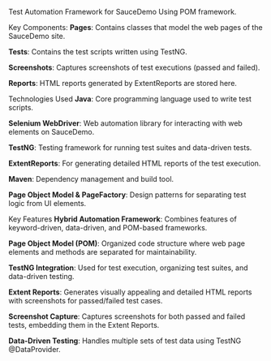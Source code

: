 Test Automation Framework for SauceDemo Using POM framework.

Key Components:
**Pages**: Contains classes that model the web pages of the SauceDemo site.

**Tests**: Contains the test scripts written using TestNG.

**Screenshots**: Captures screenshots of test executions (passed and failed).

**Reports**: HTML reports generated by ExtentReports are stored here.


Technologies Used
**Java**: Core programming language used to write test scripts.

**Selenium WebDriver**: Web automation library for interacting with web elements on SauceDemo.

**TestNG**: Testing framework for running test suites and data-driven tests.

**ExtentReports**: For generating detailed HTML reports of the test execution.

**Maven**: Dependency management and build tool.

**Page Object Model & PageFactory**: Design patterns for separating test logic from UI elements.

Key Features
**Hybrid Automation Framework**: Combines features of keyword-driven, data-driven, and POM-based frameworks.

**Page Object Model (POM)**: Organized code structure where web page elements and methods are separated for maintainability.

**TestNG Integration**: Used for test execution, organizing test suites, and data-driven testing.

**Extent Reports**: Generates visually appealing and detailed HTML reports with screenshots for passed/failed test cases.

**Screenshot Capture**: Captures screenshots for both passed and failed tests, embedding them in the Extent Reports.

**Data-Driven Testing**: Handles multiple sets of test data using TestNG @DataProvider.
